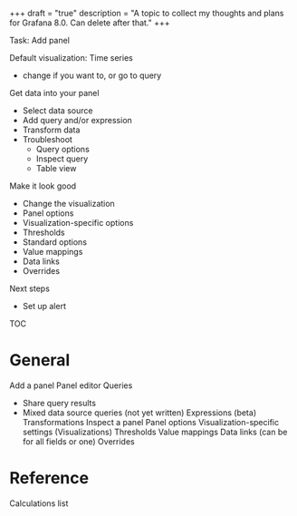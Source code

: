 +++
draft = "true"
description = "A topic to collect my thoughts and plans for Grafana 8.0. Can delete after that."
+++

Task: Add panel

Default visualization: Time series
 - change if you want to, or go to query

Get data into your panel
- Select data source
- Add query and/or expression
- Transform data
- Troubleshoot
  - Query options
  - Inspect query
  - Table view

Make it look good
- Change the visualization
- Panel options
- Visualization-specific options
- Thresholds
- Standard options
- Value mappings
- Data links
- Overrides

Next steps
- Set up alert

TOC

# General
Add a panel
Panel editor
Queries
- Share query results
- Mixed data source queries (not yet written)
Expressions (beta)
Transformations
Inspect a panel
Panel options
Visualization-specific settings (Visualizations)
Thresholds
Value mappings
Data links (can be for all fields or one)
Overrides


# Reference
Calculations list
